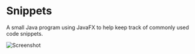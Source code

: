 # Snippets

A small Java program using JavaFX to help keep track of commonly used code snippets.

![Screenshot](https://raw.github.com/mglynn/Snippets/master/src/snippets/Snippets.PNG)
